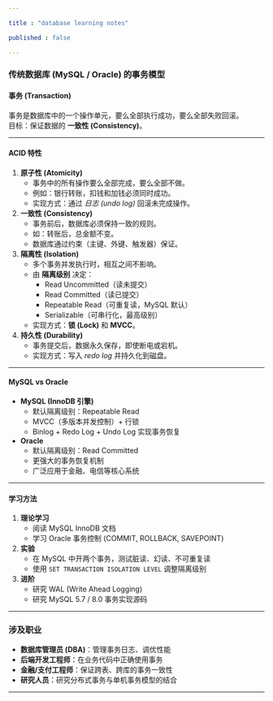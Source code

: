 ```yaml
---

title : "database learning notes"

published : false

---
```



### 传统数据库 (MySQL / Oracle) 的事务模型

#### 事务 (Transaction)
事务是数据库中的一个操作单元，要么全部执行成功，要么全部失败回滚。  
目标：保证数据的 **一致性 (Consistency)**。

---

#### ACID 特性
1. **原子性 (Atomicity)**  
   - 事务中的所有操作要么全部完成，要么全部不做。  
   - 例如：银行转账，扣钱和加钱必须同时成功。  
   - 实现方式：通过 *日志 (undo log)* 回滚未完成操作。
2. **一致性 (Consistency)**  
   - 事务前后，数据库必须保持一致的规则。  
   - 如：转账后，总金额不变。  
   - 数据库通过约束（主键、外键、触发器）保证。
3. **隔离性 (Isolation)**  
   - 多个事务并发执行时，相互之间不影响。  
   - 由 **隔离级别** 决定：
     - Read Uncommitted（读未提交）  
     - Read Committed（读已提交）  
     - Repeatable Read（可重复读，MySQL 默认）  
     - Serializable（可串行化，最高级别）  
   - 实现方式：**锁 (Lock)** 和 **MVCC**。
4. **持久性 (Durability)**  
   - 事务提交后，数据永久保存，即使断电或宕机。  
   - 实现方式：写入 *redo log* 并持久化到磁盘。

---

#### MySQL vs Oracle
- **MySQL (InnoDB 引擎)**  
  - 默认隔离级别：Repeatable Read  
  - MVCC（多版本并发控制）+ 行锁  
  - Binlog + Redo Log + Undo Log 实现事务恢复  
- **Oracle**  
  - 默认隔离级别：Read Committed  
  - 更强大的事务恢复机制  
  - 广泛应用于金融、电信等核心系统  

---

#### 学习方法
1. **理论学习**  
   - 阅读 MySQL InnoDB 文档  
   - 学习 Oracle 事务控制 (COMMIT, ROLLBACK, SAVEPOINT)  
2. **实验**  
   - 在 MySQL 中开两个事务，测试脏读、幻读、不可重复读  
   - 使用 `SET TRANSACTION ISOLATION LEVEL` 调整隔离级别  
3. **进阶**  
   - 研究 WAL (Write Ahead Logging)  
   - 研究 MySQL 5.7 / 8.0 事务实现源码  

---

### 涉及职业
- **数据库管理员 (DBA)**：管理事务日志、调优性能  
- **后端开发工程师**：在业务代码中正确使用事务  
- **金融/支付工程师**：保证跨表、跨库的事务一致性  
- **研究人员**：研究分布式事务与单机事务模型的结合  

---